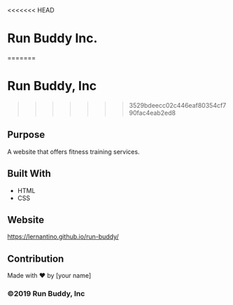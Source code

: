 <<<<<<< HEAD
# Run Buddy Inc.
=======
# Run Buddy, Inc

>>>>>>> 3529bdeecc02c446eaf80354cf790fac4eab2ed8
## Purpose
A website that offers fitness training services. 

## Built With
* HTML
* CSS

## Website
https://lernantino.github.io/run-buddy/

## Contribution
Made with ❤️ by [your name]

### ©️2019 Run Buddy, Inc 

